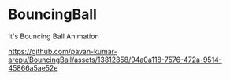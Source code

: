 # BouncingBall
It's Bouncing Ball Animation


https://github.com/pavan-kumar-arepu/BouncingBall/assets/13812858/94a0a118-7576-472a-9514-45866a5ae52e

